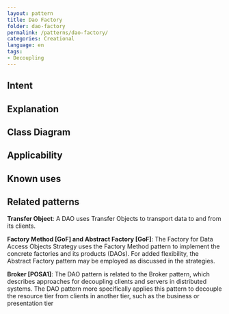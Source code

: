 ```yaml
---
layout: pattern
title: Dao Factory
folder: dao-factory
permalink: /patterns/dao-factory/
categories: Creational
language: en
tags:
- Decoupling
---
```


## Intent


## Explanation


## Class Diagram

## Applicability

## Known uses

## Related patterns

**Transfer Object**: A DAO uses Transfer Objects to transport data to and from its clients.

**Factory Method [GoF] and Abstract Factory [GoF]**: The Factory for Data Access Objects Strategy uses the Factory Method pattern to implement the concrete factories and its products (DAOs). For added flexibility, the Abstract Factory pattern may be employed as discussed in the strategies.

**Broker [POSA1]**: The DAO pattern is related to the Broker pattern, which describes approaches for decoupling clients and servers in distributed systems. The DAO pattern more specifically applies this pattern to decouple the resource tier from clients in another tier, such as the business or presentation tier
